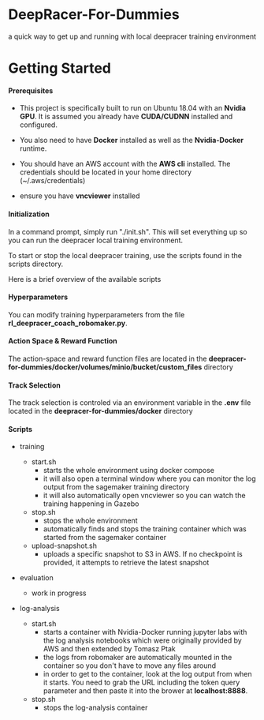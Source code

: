 # DeepRacer-For-Dummies
a quick way to get up and running with local deepracer training environment


# Getting Started

#### Prerequisites

* This project is specifically built to run on Ubuntu 18.04 with an **Nvidia GPU**. It is assumed you already have **CUDA/CUDNN** installed and configured.

* You also need to have **Docker** installed as well as the **Nvidia-Docker** runtime.

* You should have an AWS account with the **AWS cli** installed. The credentials should be located in your home directory (~/.aws/credentials)

* ensure you have **vncviewer** installed

#### Initialization

In a command prompt, simply run "./init.sh".
This will set everything up so you can run the deepracer local training environment.

To start or stop the local deepracer training, use the scripts found in the scripts directory.

Here is a brief overview of the available scripts

#### Hyperparameters

You can modify training hyperparameters from the file **rl_deepracer_coach_robomaker.py**.

#### Action Space & Reward Function

The action-space and reward function files are located in the **deepracer-for-dummies/docker/volumes/minio/bucket/custom_files** directory

#### Track Selection

The track selection is controled via an environment variable in the **.env** file located in the **deepracer-for-dummies/docker** directory

#### Scripts

* training

	* start.sh
		* starts the whole environment using docker compose
		* it will also open a terminal window where you can monitor the log output from the sagemaker training directory
		* it will also automatically open vncviewer so you can watch the training happening in Gazebo
	* stop.sh
		* stops the whole environment
		* automatically finds and stops the training container which was started from the sagemaker container
	* upload-snapshot.sh
		* uploads a specific snapshot to S3 in AWS. If no checkpoint is provided, it attempts to retrieve the latest snapshot


* evaluation
	* work in progress

* log-analysis
	* start.sh
		* starts a container with Nvidia-Docker running jupyter labs with the log analysis notebooks which were originally provided by AWS and then extended by  Tomasz Ptak
		* the logs from robomaker are automatically mounted in the container so you don't have to move any files around
		* in order to get to the container, look at the log output from when it starts. You need to grab the URL including the token query parameter and then paste it into the brower at **localhost:8888**.
	* stop.sh
		* stops the log-analysis container
